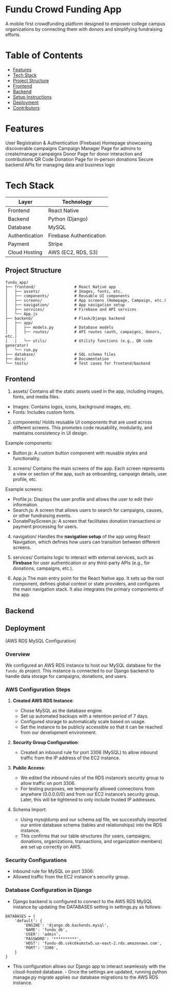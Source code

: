 # Fundu Crowd Funding App
A mobile first crowdfunding platform designed to empower college campus organizations by connecting them with donors and simplifying fundraising efforts.

# Table of Contents

- [Features](#features)
- [Tech Stack](#tech-stack)
- [Project Structure](#project-structure)
- [Frontend](#Frontend)
- [Backend](#Backend)
- [Setup Instructions](#setup-instructions)
- [Deployment](#deployment)
- [Contributors](#contributors)

# Features

User Registration & Authentication (Firebase)
Homepage showcasing discoverable campaigns
Campaign Manager Page for admins to create/manage campaigns
Donor Page for donor interaction and contributions
QR Code Donation Page for in-person donations
Secure backend APIs for managing data and business logic

# Tech Stack

| **Layer**        | **Technology**                |
|------------------|-------------------------------|
| Frontend         | React Native                  |
| Backend          | Python (Django)               |
| Database         | MySQL                         |
| Authentication   | Firebase Authentication       |
| Payment          | Stripe                        |
| Cloud Hosting    | AWS (EC2, RDS, S3)            |

## Project Structure
```
fundu_app/
├── frontend/                 # React Native app
│   ├── assets/               # Images, fonts, etc.
│   ├── components/           # Reusable UI components
│   ├── screens/              # App screens (Homepage, Campaign, etc.)
│   ├── navigation/           # App navigation setup
│   ├── services/             # Firebase and API services
│   └── App.js
├── backend/                  # Flask/Django backend
│   ├── app/
│   │   ├── models.py         # Database models
│   │   ├── routes/           # API routes (auth, campaigns, donors, etc.)
│   │   └── utils/            # Utility functions (e.g., QR code generator)
│   └── run.py
├── database/                 # SQL schema files
├── docs/                     # Documentation
└── tests/                    # Test cases for frontend/backend
```
## Frontend
1. assets/
Contains all the static assets used in the app, including images, fonts, and media files.

- Images: Contains logos, icons, background images, etc. 
- Fonts: Includes custom fonts.

2. components/
Holds reusable UI components that are used across different screens. This promotes code reusability, modularity, and maintains consistency in UI design.

Example components:
- Button.js: A custom button component with reusable styles and functionality.

3. screens/
Contains the main screens of the app. Each screen represents a view or section of the app, such as onboarding, campaign details, user profile, etc.

Example screens:
- Profile.js: Displays the user profile and allows the user to edit their information.
- Search.js: A screen that allows users to search for campaigns, causes, or other fundraising events.
- DonatePayScreen.js: A screen that facilitates donation transactions or payment processing for users.

4. navigation/
Handles the **navigation setup** of the app using React Navigation, which defines how users can transition between different screens.

5. services/
Contains logic to interact with external services, such as **Firebase** for user authentication or any third-party APIs (e.g., for donations, campaigns, etc.).

6. App.js
The main entry point for the React Native app. It sets up the root component, defines global context or state providers, and configures the main navigation stack. It also integrates the primary components of the app.

## Backend
## Deployment 
(AWS RDS MySQL Configuration)

### Overview
We configured an AWS RDS instance to host our MySQL database for the `fundu_db` project. This instance is connected to our Django backend to handle data storage for campaigns, donations, and users.

### AWS Configuration Steps
1. **Created AWS RDS Instance**:
   - Chose MySQL as the database engine.
   - Set up automated backups with a retention period of 7 days.
   - Configured storage to automatically scale based on usage.
   - Set the instance to be publicly accessible so that it can be reached from our development environment.

2. **Security Group Configuration**:
   - Created an inbound rule for port 3306 (MySQL) to allow inbound traffic from the IP address of the EC2 instance.

3. **Public Access**:
   - We edited the inbound rules of the RDS instance’s security group to allow traffic on port 3306.
	- For testing purposes, we temporarily allowed connections from anywhere (0.0.0.0/0) and from our EC2 instance’s security group. Later, this will be tightened to only include trusted IP addresses.

4. Schema Import:
   - Using mysqldump and our schema.sql file, we successfully imported our entire database schema (tables and relationships) into the RDS instance.
	- This confirms that our table structures (for users, campaigns, donations, organizations, transactions, and organization members) are set up correctly on AWS.

### Security Configurations
   - Inbound rule for MySQL on port 3306:
   - Allowed traffic from the EC2 instance's security group.

### Database Configuration in Django
   - Django backend is configured to connect to the AWS RDS MySQL instance by updating the DATABASES setting in settings.py as follows:
```
DATABASES = {
    'default': {
        'ENGINE': 'django.db.backends.mysql',
        'NAME': 'fundu_db',
        'USER': 'admin',
        'PASSWORD': '**********', 
        'HOST': 'fundu-db.cvkc6kumstw5.us-east-2.rds.amazonaws.com',
        'PORT': '3306',
    }
}
```
   - This configuration allows our Django app to interact seamlessly with the cloud-hosted database.
	- Once the settings are updated, running python manage.py migrate applies our database migrations to the AWS RDS instance.
